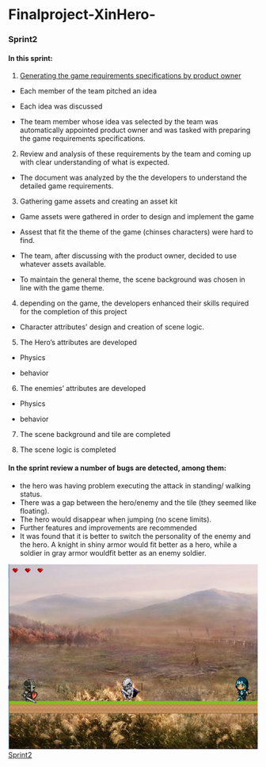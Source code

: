 # Finalproject-XinHero-
### Sprint2 
#### In this sprint:
1. [Generating the game requirements specifications by product owner]()

* Each member of the team pitched an idea

* Each idea was discussed

* The team member whose idea vas selected by the team was automatically appointed product owner and was tasked with preparing the game requirements specifications.

2. Review and analysis of these requirements by the team and coming up with clear understanding of what is expected.

* The document was analyzed by the the developers to understand the detailed game requirements. 

3. Gathering game assets and creating an asset kit

* Game assets were gathered in order to design and implement the game

* Assest that fit the theme of the game (chinses characters) were hard to find.

* The team, after discussing with the product owner, decided to use whatever assets available.

* To maintain the general theme, the scene background was chosen in line with the game theme.

4. depending on the game, the developers enhanced their skills required for the completion of this project

* Character attributes' design and creation of scene logic.

5. The Hero’s attributes are developed

* Physics

* behavior

6. The enemies’ attributes are developed 

* Physics

* behavior

7. The scene background and tile are completed

8. The scene logic is completed 

#### In the sprint review a number of bugs are detected, among them:

* the hero was having problem executing the attack in standing/ walking status.
* There was a gap between the hero/enemy and the tile (they seemed like floating).
* The hero would disappear when jumping (no scene limits).
* Further features and improvements are recommended 
* It was found that it is better to switch the personality of the enemy and the hero. A knight in shiny armor would fit better as a hero, while a soldier in gray armor wouldfit better as an enemy soldier.

![the game as it appears after sprint 2](sprint2.JPG)
[Sprint2](https://github.com/Anesouadou/Finalproject-XinHero-/tree/Sprint-Two)

